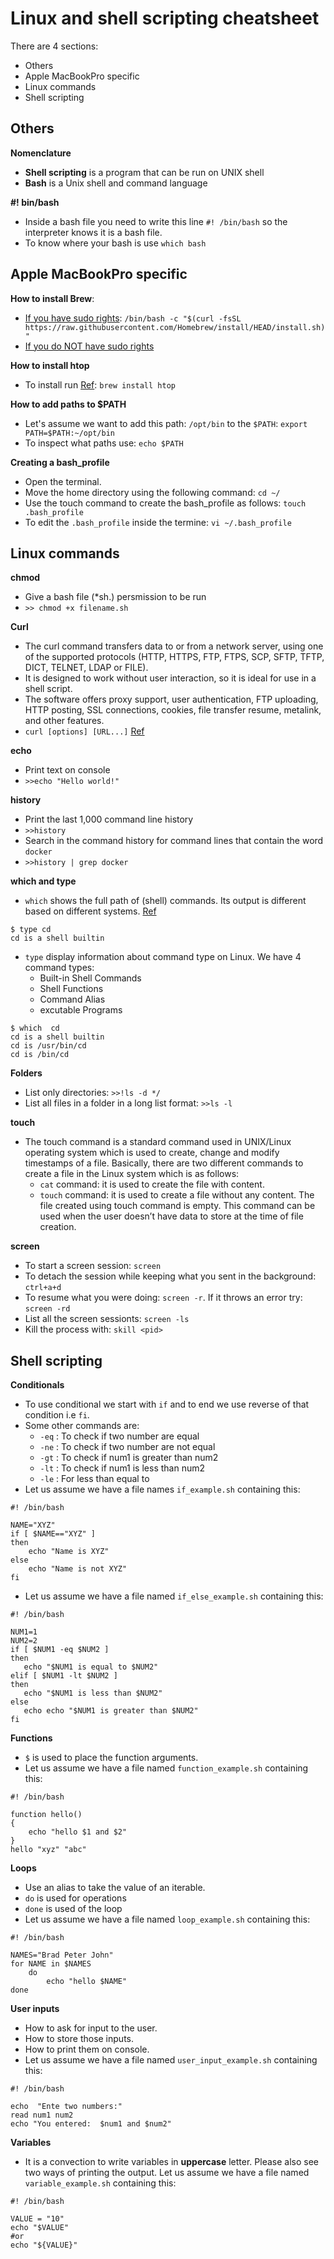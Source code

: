 # Linux and shell scripting cheatsheet
There are 4 sections:
  - Others
  - Apple MacBookPro specific
  - Linux commands
  - Shell scripting

## Others
**Nomenclature**
- **Shell scripting** is a program that can be run on UNIX shell
- **Bash** is a Unix shell and command language

**#! bin/bash**
- Inside a bash file you need to write this line `#! /bin/bash` so the interpreter knows it is a bash file. 
- To know where your bash is use `which bash` 

## Apple MacBookPro specific

**How to install Brew**:
- [If you have sudo rights](https://brew.sh/): `/bin/bash -c "$(curl -fsSL https://raw.githubusercontent.com/Homebrew/install/HEAD/install.sh)"`
- [If you do NOT have sudo rights](https://superuser.com/questions/619498/can-i-install-homebrew-without-sudo-privileges)

**How to install htop**
- To install run [Ref](https://www.cyberciti.biz/faq/install-htop-on-macos-unix-desktop-running-macbook-pro/): `brew install htop`

**How to add paths to $PATH**
- Let's assume we want to add this path: `/opt/bin` to the `$PATH`: `export PATH=$PATH:~/opt/bin`
- To inspect what paths use: `echo $PATH`

**Creating a bash_profile**
- Open the terminal.
- Move the home directory using the following command: `cd ~/`
- Use the touch command to create the bash_profile as follows: `touch .bash_profile`
- To edit the `.bash_profile` inside the termine: `vi ~/.bash_profile`

## Linux commands

**chmod**
- Give a bash file (*sh.) persmission to be run 
- `>> chmod +x filename.sh`

**Curl**
- The curl command transfers data to or from a network server, using one of the supported protocols (HTTP, HTTPS, FTP, FTPS, SCP, SFTP, TFTP, DICT, TELNET, LDAP or FILE). 
- It is designed to work without user interaction, so it is ideal for use in a shell script. 
- The software offers proxy support, user authentication, FTP uploading, HTTP posting, SSL connections, cookies, file transfer resume, metalink, and other features. 
- `curl [options] [URL...]`
[Ref](https://www.computerhope.com/unix/curl.htm) 

**echo**
- Print text on console
- `>>echo "Hello world!"`

**history**
- Print the last 1,000 command line history 
- `>>history`
- Search in the command history for command lines that contain the word `docker` 
- `>>history | grep docker`

**which and type**
- `which` shows the full path of (shell) commands. Its output is different based on different systems. [Ref](https://unix.stackexchange.com/questions/476951/what-differences-between-type-cd-and-which-cd-commands-in-linux/476955)
```
$ type cd
cd is a shell builtin
```
- `type` display information about command type on Linux. We have 4 command types:
  - Built-in Shell Commands
  - Shell Functions
  - Command Alias
  - excutable Programs 
```
$ which  cd
cd is a shell builtin
cd is /usr/bin/cd
cd is /bin/cd
```

**Folders**
- List only directories: `>>!ls -d */`
- List all files in a folder in a long list format: `>>ls -l`

**touch**
- The touch command is a standard command used in UNIX/Linux operating system which is used to create, change and modify timestamps of a file. Basically, there are two different commands to create a file in the Linux system which is as follows:
  - `cat` command: it is used to create the file with content.
  - `touch` command: it is used to create a file without any content. The file created using touch command is empty. This command can be used when the user doesn’t have data to store at the time of file creation.

**screen**
- To start a screen session: `screen`
- To detach the session while keeping what you sent in the background: `ctrl+a+d`
- To resume what you were doing: `screen -r`. If it throws an error try: `screen -rd`
- List all the screen sessionts: `screen -ls`
- Kill the process with: `skill <pid>`

## Shell scripting
**Conditionals**
- To use conditional we start with `if` and to end we use reverse of that condition i.e `fi`. 
- Some other commands are: 
  - `-eq` : To check if two number are equal 
  - `-ne` : To check if two number are not equal 
  - `-gt` : To check if num1 is greater than num2 
  - `-lt` : To check if num1 is less than num2 
  - `-le` : For less than equal to 
 - Let us assume we have a file names `if_example.sh` containing this:
```
#! /bin/bash

NAME="XYZ"
if [ $NAME=="XYZ" ]
then
    echo "Name is XYZ"
else
    echo "Name is not XYZ"
fi
```
 - Let us assume we have a file named `if_else_example.sh` containing this:
 ```
#! /bin/bash

NUM1=1
NUM2=2
if [ $NUM1 -eq $NUM2 ]
then
    echo "$NUM1 is equal to $NUM2"
elif [ $NUM1 -lt $NUM2 ]
then
    echo "$NUM1 is less than $NUM2"
else
    echo echo "$NUM1 is greater than $NUM2"
fi
```

**Functions**
- `$` is used to place the function arguments. 
- Let us assume we have a file named `function_example.sh` containing this:
```
#! /bin/bash

function hello()
{
    echo "hello $1 and $2"
}
hello "xyz" "abc"
```

**Loops**
- Use an alias to take the value of an iterable. 
- `do` is used for operations 
- `done` is used of the loop 
- Let us assume we have a file named `loop_example.sh` containing this:
```
#! /bin/bash

NAMES="Brad Peter John"
for NAME in $NAMES
    do
        echo "hello $NAME"
done
```

**User inputs**
- How to ask for input to the user.
- How to store those inputs. 
- How to print them on console. 
- Let us assume we have a file named `user_input_example.sh` containing this:
```
#! /bin/bash

echo  "Ente two numbers:"
read num1 num2
echo "You entered:  $num1 and $num2"
```

**Variables**
- It is a convection to write variables in **uppercase** letter. Please also see two ways of printing the output. Let us assume we have a file named `variable_example.sh` containing this:
```
#! /bin/bash

VALUE = "10"
echo "$VALUE"
#or
echo "${VALUE}"
```
